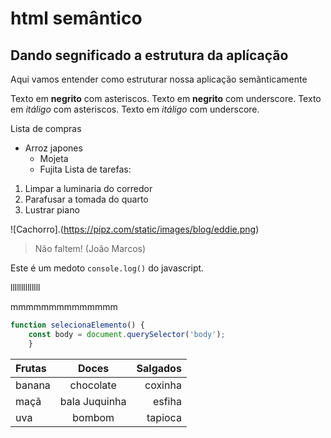 # html semântico
## Dando segnificado a estrutura da aplícação
Aqui vamos entender como estruturar nossa aplicação semânticamente 

Texto em **negrito** com asteriscos.
Texto em __negrito__ com underscore.
Texto em *itáligo* com asteriscos.
Texto em _itáligo_ com underscore.

Lista de compras
* Arroz japones
  * Mojeta
  * Fujita
Lista de tarefas:
1. Limpar a luminaria do corredor
3. Parafusar a tomada do quarto
4. Lustrar piano

![Cachorro].(https://pipz.com/static/images/blog/eddie.png)

> Não faltem!
> (João Marcos)

Este é um medoto `console.log()` do javascript.

llllllllllllll

mmmmmmmmmmmmmm

```javascript
function selecionaElemento() {
    const body = document.querySelector('body');
    }
```

Frutas  |  Doces  |  Salgados 
:------  | :------:  |  -------:
banana  | chocolate  |  coxinha
maçã  |  bala Juquinha  |  esfiha
uva  |  bombom  | tapioca  

